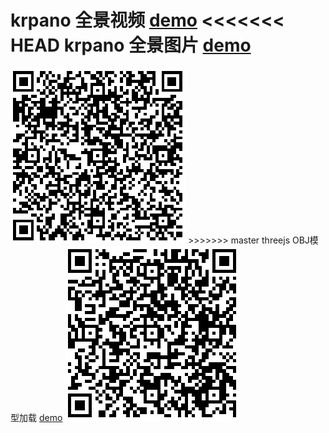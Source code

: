 krpano 全景视频
<a href="https://lookforlycorisradiata.github.io/learn/player/krpano.html?xml=examples/videopano/videopano.xml">demo</a>
<<<<<<< HEAD
krpano 全景图片
<a href="https://lookforlycorisradiata.github.io/learn/player/krpano.html?xml=examples/videopano/videopano_img.xml">demo</a>
=======
<img src="krpano_qrcode.png" />
>>>>>>> master
threejs OBJ模型加载
<a href="https://lookforlycorisradiata.github.io/learn/threejs/3d_OBJ.html">demo</a>
<img src="threejs_qrcode.png" />
